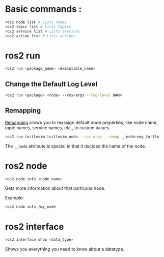# Basic commands : 

```sh
ros2 node list # Lists nodes
ros2 topic list # Lists Topics
ros2 service list # Lists services
ros2 action list # Lists actions
```
# ros2 run
```sh
ros2 run <package_name> <executable_name>
```
## Change the Default Log Level
```sh
ros2 run <package> <node> --ros-args --log-level WARN
```
## Remapping

[Remapping](https://design.ros2.org/articles/ros_command_line_arguments.html#name-remapping-rules) allows you to reassign default node properties, like node name, topic names, service names, etc., to custom values.

```sh
ros2 run turtlesim turtlesim_node --ros-args --remap __node:=my_turtle
```

The `__node` attribute is special in that it decides the name of the node. 

# ros2 node
```sh
ros2 node info <node_name>
```

Gets more information about that particular node.

Example:
```sh
ros2 node info /my_node
```
# ros2 interface
```sh
ros2 interface show <data_type>
```
Shows you everything you need to know about a datatype. 
